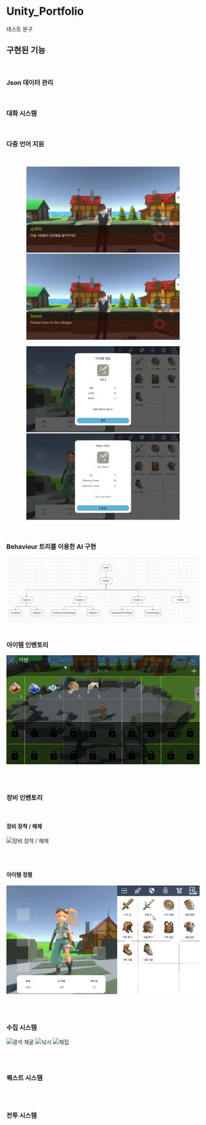 # Unity_Portfolio

테스트 문구
## 구현된 기능
<br>

### Json 데이터 관리
<br>

### 대화 시스템
<br>

### 다중 언어 지원  
<br>
<p align="center"> <img src="./readmeImages/Language_1.png" width="400"> <img src="./readmeImages/Language_2.png" width="400"> </p>
<p align="center"> <img src="./readmeImages/Language_3.png" width="400"> <img src="./readmeImages/Language_4.png" width="400"> </p>

<br>

### Behaviour 트리를 이용한 AI 구현
<img src="./readmeImages/BehaviourTree.png">
<br>
<br>

### 아이템 인벤토리
![인벤토리](./readmeImages/Inventory.gif)

<br>
<br>

### 장비 인벤토리
<br>

#### 장비 장착 / 해제
![장비 장착 / 해제](./readmeImages/EquipUnEquip.gif)

<br>
<br>

#### 아이템 정렬
![장비 정렬](./readmeImages/Sort.gif)

<br>
<br>

### 수집 시스템
![광석 채굴](./readmeImages/Mining.gif "광석 채굴")
![낚시](./readmeImages/Fisihing.gif "낚시")
![채집](./readmeImages/Searching.gif "채집")

<br>
<br>

### 퀘스트 시스템

<br>
<br>


### 전투 시스템
<br>

### 